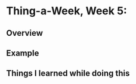 Thing-a-Week, Week 5:
==============================================================

Overview
--------

Example
-------

Things I learned while doing this
---------------------------------

